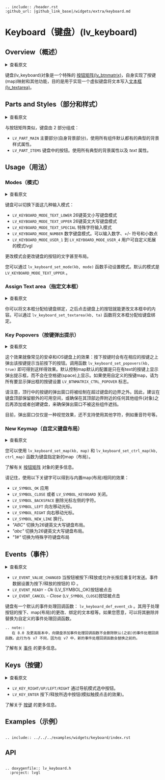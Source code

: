 ```eval_rst
.. include:: /header.rst 
:github_url: |github_link_base|/widgets/extra/keyboard.md
```


# Keyboard（键盘）(lv_keyboard)

## Overview（概述）

<details>
<summary>查看原文</summary>
<p>

The Keyboard object is a special [Button matrix](/widgets/core/btnmatrix) with predefined keymaps and other features to realize a virtual keyboard to write texts into a [Text area](/widgets/core/textarea).


</p>
</details>

键盘(lv_keyboard)对象是一个特殊的 [按钮矩阵(lv_btnmatrix)](/widgets/core/btnmatrix)，自身实现了按键(map)映射和其他功能，目的是用于实现一个虚拟键盘将文本写入[文本框(lv_textarea)](/widgets/core/textarea)。

## Parts and Styles（部分和样式）

<details>
<summary>查看原文</summary>
<p>

Similarly to Button matrices Keyboards consist of 2 part: 
- `LV_PART_MAIN` The main part. Uses all the typical background properties
- `LV_PART_ITEMS` The buttons. Also uses all typical background properties as well as the *text* properties.

</p>
</details>

与按钮矩阵类似，键盘由 2 部分组成：

- `LV_PART_MAIN` 主要部分(自身背景部分)，使用所有组件默认都有的典型的背景样式属性。
- `LV_PART_ITEMS` 键盘中的按钮。使用所有典型的背景属性以及 *text* 属性。

## Usage（用法）

### Modes（模式）

<details>
<summary>查看原文</summary>
<p>

The Keyboards have the following modes:
- `LV_KEYBOARD_MODE_TEXT_LOWER`  Display lower case letters
- `LV_KEYBOARD_MODE_TEXT_UPPER`  Display upper case letters
- `LV_KEYBOARD_MODE_TEXT_SPECIAL` Display special characters
- `LV_KEYBOARD_MODE_NUMBER` Display numbers, +/- sign, and decimal dot
- `LV_KEYBOARD_MODE_USER_1` through `LV_KEYBOARD_MODE_USER_4` User-defined modes.

The `TEXT` modes' layout contains buttons to change mode.

To set the mode manually, use `lv_keyboard_set_mode(kb, mode)`. The default mode is  `LV_KEYBOARD_MODE_TEXT_UPPER`.

</p>
</details>

键盘可以切换下面这几种输入模式：
- `LV_KEYBOARD_MODE_TEXT_LOWER`  26键英文小写键盘模式
- `LV_KEYBOARD_MODE_TEXT_UPPER`  26键英文大写键盘模式
- `LV_KEYBOARD_MODE_TEXT_SPECIAL` 特殊字符输入模式
- `LV_KEYBOARD_MODE_NUMBER` 数字键盘模式。可以输入数字、+/- 符号和小数点
- `LV_KEYBOARD_MODE_USER_1` 到 `LV_KEYBOARD_MODE_USER_4` 用户可自定义拓展的模式lvgl

更改模式会更改键盘的按钮的文字甚至布局。

您可以通过 `lv_keyboard_set_mode(kb, mode)` 函数手动设置模式。默认的模式是 `LV_KEYBOARD_MODE_TEXT_UPPER` 。


### Assign Text area（指定文本框）

<details>
<summary>查看原文</summary>
<p>

You can assign a [Text area](/widgets/core/textarea) to the Keyboard to automatically put the clicked characters there.
To assign the text area, use `lv_keyboard_set_textarea(kb, ta)`.

</p>
</details>

你可以将文本框分配给键盘绑定，之后点击键盘上的按钮就能更改文本框中的内容。可以通过 `lv_keyboard_set_textarea(kb, ta)` 函数将文本框分配给键盘绑定。

### Key Popovers（按键弹出提示）

<details>
<summary>查看原文</summary>
<p>

To enable key popovers on press, like on common Android and iOS keyboards, use `lv_keyboard_set_popovers(kb, true)`. The default control maps are preconfigured to only show the popovers on keys that produce a symbol and not on e.g. space. If you use a custom keymap, set the `LV_BTNMATRIX_CTRL_POPOVER` flag for all keys that you want to show a popover.

Note that popovers for keys in the top row will draw outside the widget boundaries. To account for this, reserve extra free space on top of the keyboard or ensure that the keyboard is added _after_ any widgets adjacent to its top boundary so that the popovers can draw over those.

The popovers currently are merely a visual effect and don't allow selecting additional characters such as accents yet.

</p>
</details>

这个效果就像常见的安卓和iOS键盘上的效果：按下按键时会有在相应的按键之上弹出该按键提示当前按下的按钮。调用函数 `lv_keyboard_set_popovers(kb, true)` 即可得到这样得效果。默认控制map默认的配置是只在有text的按键上显示弹出提示框，而不会在空格键(space)上显示。如果使用自定义的按键map，请为所有要显示弹出框的按键设置 `LV_BTNMATRIX_CTRL_POPOVER` 标志。

请注意，顶行中的按键的弹出窗口将被绘制在超过键盘的边界之外。因此，建议在键盘顶部保留额外的可用空间，或确保在其顶部边界附近的任何其他组件(对象)之后再添加或者创建键盘，来确保弹出窗口不被这些组件遮挡。


目前，弹出窗口仅仅是一种视觉效果，还不支持使用其他字符，例如重音符号等。

### New Keymap（自定义键盘布局）

<details>
<summary>查看原文</summary>
<p>

You can specify a new map (layout) for the keyboard with `lv_keyboard_set_map(kb, map)` and `lv_keyboard_set_ctrl_map(kb, ctrl_map)`.
Learn more about the [Button matrix](/widgets/core/btnmatrix) object.
Keep in mind that using following keywords will have the same effect as with the original map:  
- `LV_SYMBOL_OK` Apply.
- `LV_SYMBOL_CLOSE` or `LV_SYMBOL_KEYBOARD` Close.
- `LV_SYMBOL_BACKSPACE` Delete on the left.
- `LV_SYMBOL_LEFT` Move the cursor left.
- `LV_SYMBOL_RIGHT` Move the cursor right.
- `LV_SYMBOL_NEW_LINE` New line.
- *"ABC"* Load the uppercase map.
- *"abc"* Load the lower case map.
- *"1#"* Load the lower case map.

</p>
</details>


您可以使用 `lv_keyboard_set_map(kb, map)` 和 `lv_keyboard_set_ctrl_map(kb, ctrl_map)` 函数为键盘指定新的map（布局）。

了解有关 [按钮矩阵](/widgets/core/btnmatrix) 对象的更多信息。

请记住，使用以下关键字可以得到与内置map(布局)相同的效果：

- `LV_SYMBOL_OK` 应用
- `LV_SYMBOL_CLOSE` 或者 `LV_SYMBOL_KEYBOARD` 关闭。
- `LV_SYMBOL_BACKSPACE` 删除光标左侧的字符。
- `LV_SYMBOL_LEFT` 向左移动光标。
- `LV_SYMBOL_RIGHT` 向右移动光标。
- `LV_SYMBOL_NEW_LINE` 换行。
- *"ABC"* 切换为26键英文大写键盘布局。
- *"abc"* 切换为26键英文大写键盘布局。
- *"1#"* 切换为特殊字符键盘布局


## Events（事件）

<details>
<summary>查看原文</summary>
<p>

- `LV_EVENT_VALUE_CHANGED` Sent when the button is pressed/released or repeated after long press. The event data is set to the ID of the pressed/released button.
- `LV_EVENT_READY` - The *Ok* button is clicked.
- `LV_EVENT_CANCEL` - The *Close* button is clicked.

The keyboard has a **default event handler** callback called `lv_keyboard_def_event_cb`, which handles the button pressing, map changing, the assigned text area, etc. You can remove it and replace it with a custom event handler if you wish.


```eval_rst
.. note::
   In 8.0 and newer, adding an event handler to the keyboard does not remove the default event handler.
   This behavior differs from v7, where adding an event handler would always replace the previous one.
```


Learn more about [Events](/overview/event).

</p>
</details>

- `LV_EVENT_VALUE_CHANGED` 当按钮被按下/释放或允许长按后重复时发送。事件数据设置为按下/释放的按钮的 ID 。
- `LV_EVENT_READY` - *Ok* (LV_SYMBOL_OK)按钮被点击
- `LV_EVENT_CANCEL` - *Close* (`LV_SYMBOL_CLOSE`)按钮被点击

键盘有一个默认的事件处理回调函数： `lv_keyboard_def_event_cb` 。其用于处理按钮的按下、map(布局)的更改、绑定的文本框等。如果您愿意，可以将其删除并替换为自定义的事件处理回调函数。

```eval_rst
.. note::
   在 8.0 及更高版本中，向键盘添加事件处理回调函数不会删除默认(之前)的事件处理回调函数。此行为与 v7 不同，因为在 v7 中，新的事件处理回调函数会替换之前的。
```

了解有关 [事件](/overview/event) 的更多信息。

## Keys（按键）

<details>
<summary>查看原文</summary>
<p>

- `LV_KEY_RIGHT/UP/LEFT/RIGHT` To navigate among the buttons and select one.
- `LV_KEY_ENTER` To press/release the selected button.

Learn more about [Keys](/overview/indev).

</p>
</details>


- `LV_KEY_RIGHT/UP/LEFT/RIGHT` 通过导航模式选中按钮。
- `LV_KEY_ENTER` 按下/释放所选中按钮(模拟触摸点击的效果)。

了解关于 [按键](/overview/indev) 的更多信息。

## Examples（示例）


```eval_rst

.. include:: ../../../examples/widgets/keyboard/index.rst

```

## API

```eval_rst

.. doxygenfile:: lv_keyboard.h
  :project: lvgl

```
